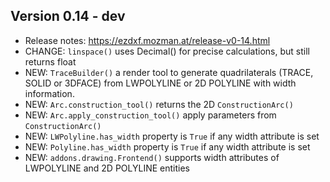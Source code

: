 Version 0.14 - dev
------------------

- Release notes: https://ezdxf.mozman.at/release-v0-14.html
- CHANGE: `linspace()` uses Decimal() for precise calculations, but still returns float
- NEW: `TraceBuilder()` a render tool to generate quadrilaterals (TRACE, SOLID or 3DFACE) 
  from LWPOLYLINE or 2D POLYLINE with width information.
- NEW: `Arc.construction_tool()` returns the 2D `ConstructionArc()`
- NEW: `Arc.apply_construction_tool()` apply parameters from `ConstructionArc()`
- NEW: `LWPolyline.has_width` property is ``True`` if any width attribute is set
- NEW: `Polyline.has_width` property is ``True`` if any width attribute is set
- NEW: `addons.drawing.Frontend()` supports width attributes of LWPOLYLINE and 2D POLYLINE entities